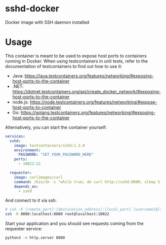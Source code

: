 # sshd-docker
Docker image with SSH daemon installed

# Usage
This container is meant to be used to expose host ports to containers running in Docker.
When using testcontainers in unit tests, refer to the documentation of testcontainers to find out how to use it:
- Java: https://java.testcontainers.org/features/networking/#exposing-host-ports-to-the-container
- .NET: https://dotnet.testcontainers.org/api/create_docker_network/#exposing-host-ports-to-the-container
- node.js: https://node.testcontainers.org/features/networking/#expose-host-ports-to-container
- Go: https://golang.testcontainers.org/features/networking/#exposing-host-ports-to-the-container

Alternatively, you can start the container yourself:
```yaml
services:
  sshd:
    image: testcontainers/sshd:1.2.0
    environment:
      PASSWORD: "SET_YOUR_PASSWORD_HERE"
    ports:
      - 10022:22

  requester:
    image: curlimages/curl
    command: /bin/sh -c "while true; do curl http://sshd:8080; sleep 5; done"
    depends_on:
      - sshd
```

And connect to it via ssh:

```bash
# ssh -R [remote_port]:[destination_address]:[local_port] [username]@[ssh_server]
ssh -R 8080:localhost:8080 root@localhost:10022
```

Start your application and you should see requests coming from the requester service:

```bash
python3 -m http.server 8080
```
